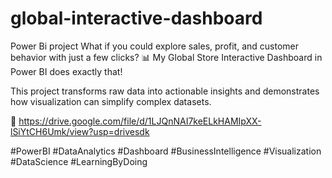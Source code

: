 # global-interactive-dashboard
Power Bi project
What if you could explore sales, profit, and customer behavior with just a few clicks? 📊 My Global Store Interactive Dashboard in Power BI does exactly that!

This project transforms raw data into actionable insights and demonstrates how visualization can simplify complex datasets.

🔗 https://drive.google.com/file/d/1LJQnNAI7keELkHAMIpXX-lSiYtCH6Umk/view?usp=drivesdk


#PowerBI #DataAnalytics #Dashboard #BusinessIntelligence #Visualization #DataScience #LearningByDoing
